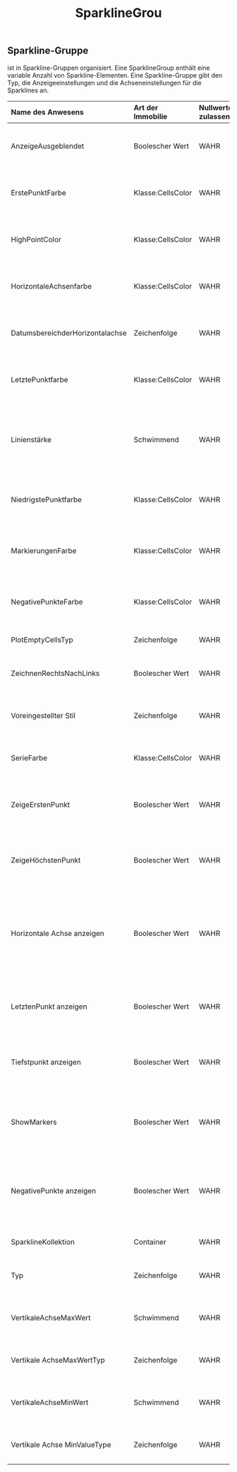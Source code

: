 ﻿---
title: SparklineGrou
second_title: Aspose.Cells Cloud Documen
type: docs
url: /de/specification/model/sparklinegroup/
description: "Aspose.Cells Cloud-Modellspezifikation: SparklineGroup. Müheloses Bearbeiten von Excel und anderen Tabellenkalkulationsdokumenten mit Funktionen wie Öffnen, Generieren, Bearbeiten, Teilen, Zusammenführen, Vergleichen und Konvertieren"
kwords: Excel, Office, Tabellenkalkulation, Cloud REST API, SparklineGroup
weight: 50
---
## **Sparkline-Gruppe**

 ist in Sparkline-Gruppen organisiert. Eine SparklineGroup enthält eine variable Anzahl von Sparkline-Elementen. Eine Sparkline-Gruppe gibt den Typ, die Anzeigeeinstellungen und die Achseneinstellungen für die Sparklines an.

| Name des Anwesens| Art der Immobilie| Nullwerte zulassen| Schreibgeschützt| Standardwert| Beschreibung|
|:- |:- |:- |:- |:- |:- |
| AnzeigeAusgeblendet| Boolescher Wert| WAHR| FALSCH|| Gibt an, ob Daten in ausgeblendeten Zeilen und Spalten angezeigt werden sollen.|
| ErstePunktFarbe| Klasse:CellsColor| WAHR| FALSCH|| Ruft die Farbe des ersten Datenpunkts in der Sparkline-Gruppe ab und legt sie fest.|
| HighPointColor| Klasse:CellsColor| WAHR| FALSCH|| Ruft die Farbe der höchsten Datenpunkte in der Sparkline-Gruppe ab und legt sie fest.|
| HorizontaleAchsenfarbe| Klasse:CellsColor| WAHR| FALSCH|| Ruft die Farbe der horizontalen Achse in der Sparkline-Gruppe ab und legt sie fest.|
| DatumsbereichderHorizontalachse| Zeichenfolge| WAHR| FALSCH||Stellt den Bereich dar, der die Datumswerte für die Sparkline-Daten enthält.|
| LetztePunktfarbe| Klasse:CellsColor| WAHR| FALSCH|| Ruft die Farbe des letzten Datenpunkts in der Sparkline-Gruppe ab und legt sie fest.|
| Linienstärke| Schwimmend| WAHR| FALSCH|| Ruft die Linienstärke in jeder Linien-Sparkline in der Sparkline-Gruppe ab und legt sie in der Einheit Punkte fest.|
| NiedrigstePunktfarbe| Klasse:CellsColor| WAHR| FALSCH|| Ruft die Farbe der niedrigsten Datenpunkte in der Sparkline-Gruppe ab und legt sie fest.|
| MarkierungenFarbe| Klasse:CellsColor| WAHR| FALSCH|| Ruft die Farbe der Punkte in jedem Linien-Sparkline in der Sparkline-Gruppe ab und legt sie fest.|
| NegativePunkteFarbe| Klasse:CellsColor| WAHR| FALSCH|| Ruft die Farbe der negativen Werte in der Sparkline-Gruppe ab und legt sie fest.|
| PlotEmptyCellsTyp| Zeichenfolge| WAHR| FALSCH|| Gibt an, wie leere Zellen dargestellt werden.|
| ZeichnenRechtsNachLinks| Boolescher Wert| WAHR| FALSCH|| Gibt an, ob die Plotdaten von rechts nach links verlaufen.|
| Voreingestellter Stil| Zeichenfolge| WAHR| FALSCH|| Ruft den voreingestellten Stiltyp der Sparkline-Gruppe ab und legt ihn fest.|
| SerieFarbe| Klasse:CellsColor| WAHR| FALSCH|| Ruft die Farbe der Sparklines in der Sparkline-Gruppe ab und legt sie fest.|
| ZeigeErstenPunkt| Boolescher Wert| WAHR| FALSCH||Gibt an, ob der erste Datenpunkt in der Sparkline-Gruppe hervorgehoben werden soll.|
| ZeigeHöchstenPunkt| Boolescher Wert| WAHR| FALSCH|| Gibt an, ob die höchsten Datenpunkte in der Sparkline-Gruppe hervorgehoben werden sollen.|
| Horizontale Achse anzeigen| Boolescher Wert| WAHR| FALSCH|| Gibt an, ob die horizontale Achse der Sparkline angezeigt werden soll. Die horizontale Achse wird angezeigt, wenn die Sparkline Daten enthält, die die Nullachse kreuzen.|
| LetztenPunkt anzeigen| Boolescher Wert| WAHR| FALSCH|| Gibt an, ob der letzte Datenpunkt in der Sparkline-Gruppe hervorgehoben werden soll.|
| Tiefstpunkt anzeigen| Boolescher Wert| WAHR| FALSCH|| Gibt an, ob die niedrigsten Datenpunkte in der Sparkline-Gruppe hervorgehoben werden sollen.|
| ShowMarkers| Boolescher Wert| WAHR| FALSCH|| Gibt an, ob jeder Punkt in jeder Linien-Sparkline in der Sparkline-Gruppe hervorgehoben werden soll.|
| NegativePunkte anzeigen| Boolescher Wert| WAHR| FALSCH|| Gibt an, ob die negativen Werte in der Sparkline-Gruppe mit einer anderen Farbe oder Markierung hervorgehoben werden sollen.|
| SparklineKollektion| Container| WAHR| FALSCH|| Ruft die Objektsammlung ab.|
| Typ| Zeichenfolge| WAHR| FALSCH|| Gibt den Sparkline-Typ der Sparkline-Gruppe an.|
| VertikaleAchseMaxWert| Schwimmend| WAHR| FALSCH||Ruft den benutzerdefinierten Maximalwert für die vertikale Achse ab und legt ihn fest.|
| Vertikale AchseMaxWertTyp| Zeichenfolge| WAHR| FALSCH|| Stellt den Maximalwerttyp der vertikalen Achse dar.|
| VertikaleAchseMinWert| Schwimmend| WAHR| FALSCH|| Ruft den benutzerdefinierten Mindestwert für die vertikale Achse ab und legt ihn fest.|
| Vertikale Achse MinValueType| Zeichenfolge| WAHR| FALSCH|| Stellt den Minimalwerttyp der vertikalen Achse dar.|

